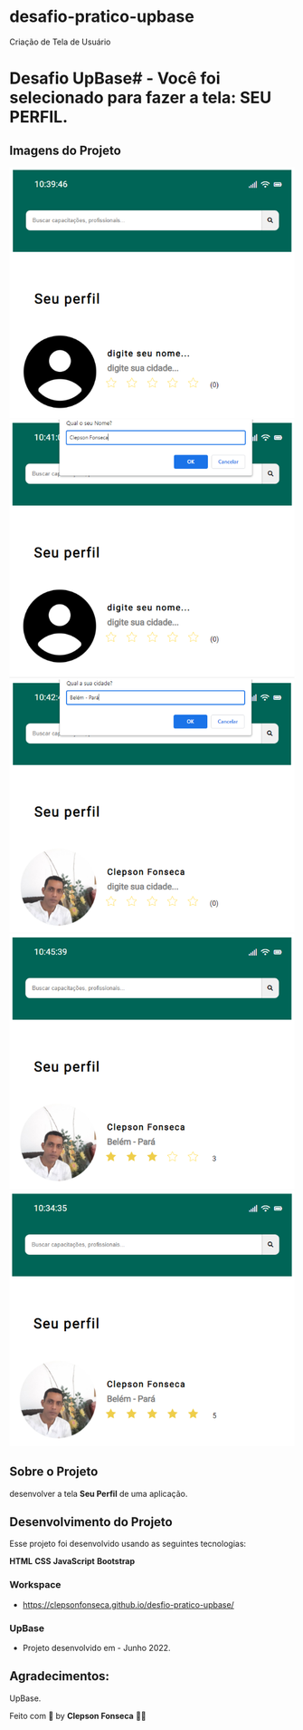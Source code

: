 # desafio-pratico-upbase
Criação de Tela de Usuário 

# Desafio UpBase# -  Você foi selecionado para fazer a tela: SEU PERFIL.
## Imagens do Projeto
![store-theme-default](https://github.com/clepsonfonseca/banco-de-imagens/blob/main/assets/img/seuperfil1.png)
![store-theme-default](https://github.com/clepsonfonseca/banco-de-imagens/blob/main/assets/img/seuperfil2.png)
![store-theme-default](https://github.com/clepsonfonseca/banco-de-imagens/blob/main/assets/img/seuperfil3.png)
![store-theme-default](https://github.com/clepsonfonseca/banco-de-imagens/blob/main/assets/img/seuperfil4.png)
![store-theme-default](https://github.com/clepsonfonseca/banco-de-imagens/blob/main/assets/img/seuperfil5.png)
## Sobre o Projeto
desenvolver a tela **Seu Perfil** de uma aplicação.

## Desenvolvimento do Projeto
Esse projeto foi desenvolvido usando as seguintes tecnologias:

**HTML**
**CSS**
**JavaScript**
**Bootstrap**

### Workspace
- https://clepsonfonseca.github.io/desfio-pratico-upbase/

### UpBase
 - Projeto desenvolvido em - Junho 2022.

## Agradecimentos:

 UpBase.
 
 Feito com 💚 by **Clepson Fonseca** 👋🏻
